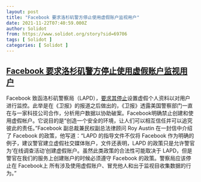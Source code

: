 ```yaml
---
layout: post
title: "Facebook 要求洛杉矶警方停止使用虚假账户监视用户"
date: 2021-11-22T07:40:59.000Z
author: Solidot
from: https://www.solidot.org/story?sid=69706
tags: [ Solidot ]
categories: [ Solidot ]
---
```

<!--1637566859000-->
[Facebook 要求洛杉矶警方停止使用虚假账户监视用户](https://www.solidot.org/story?sid=69706)
------

<div>
Facebook 致函洛杉矶警察局（LAPD），<a href="https://tech.slashdot.org/story/21/11/19/1930212/facebook-tells-la-police-to-stop-spying-on-users-with-fake-accounts" target="_blank">要求其停止</a>设置虚假个人资料以对用户进行监控。此举是在《卫报》的报道之后做出的，《卫报》透露美国警察部门一直在与一家科技公司合作，分析用户数据以协助破案。Facebook明确禁止创建和使用虚假帐户。它说目的是“创造一个安全的环境，让人们可以相互信任并可以追究彼此的责任。”Facebook 副总裁兼民权副总法律顾问 Roy Austin 在一封信中介绍了 Facebook 的政策，他写道：“LAPD 的指导文件不仅将 Facebook 作为明确的例子，建议警官建立虚假社交媒体账户，文件还表明，LAPD 的政策只是允许警官为‘在线调查活动’创建虚假账户。虽然此类政策的合法性可能取决于 LAPD，但是警官在我们的服务上创建账户的时候必须遵守 Facebook 的政策。警察局应该停止在 Facebook上 所有涉及使用虚假账户、冒充他人和出于监视目收集数据的行为。”
</div>
